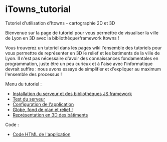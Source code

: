 # iTowns_tutorial
Tutoriel d'utilisation d'Itowns - cartographie 2D et 3D

Bienvenue sur la page de tutoriel pour vous permettre de visualiser la ville de Lyon en 3D avec la bibliothèque/framework Itowns !

Vous trouverez un tutoriel dans les pages wiki l'ensemble des tutoriels pour vous permettre de représenter en 3D le relief et les batiments de la ville de Lyon.
Il n'est pas nécessaire d'avoir des connaissances fondamentales en programmation, juste être un peu curieux et à l'aise avec l'informatique devrait suffire : nous avons essayé de simplifier et d'expliquer au maximum l'ensemble des processus !

Menu du tutoriel : 

* [Installation du serveur et des bibliothèques JS framework](https://github.com/Promo-Geonum/iTowns_tutorial/wiki/Installation-du-serveur-et-des-biblioth%C3%A8ques-JS-framework)
* [Test du serveur](https://github.com/Promo-Geonum/iTowns_tutorial/wiki/Test-du-serveur)
* [Configuration de l'application](https://github.com/Promo-Geonum/iTowns_tutorial/wiki/Configuration-de-l'application)
* [Globe, fond de plan et relief !](https://github.com/Promo-Geonum/iTowns_tutorial/wiki/Programmation-Javascript---Globe,-fond-de-plan-et-relief-!)
* [Représentation en 3D des bâtiments](https://github.com/Promo-Geonum/iTowns_tutorial/wiki/Placer-les-donn%C3%A9es-sur-le-terrain)

Code : 
* [Code HTML de l'application](https://github.com/Promo-Geonum/iTowns_tutorial/blob/main/index.html)
